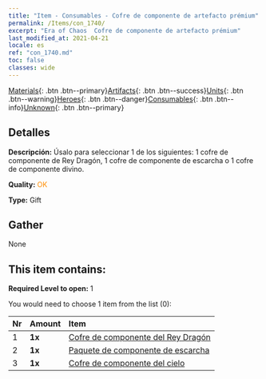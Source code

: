 ```yaml
---
title: "Item - Consumables - Cofre de componente de artefacto prémium"
permalink: /Items/con_1740/
excerpt: "Era of Chaos  Cofre de componente de artefacto prémium"
last_modified_at: 2021-04-21
locale: es
ref: "con_1740.md"
toc: false
classes: wide
---
```

 [Materials](/es/Items/){: .btn .btn--primary}[Artifacts](/es/Items/Artifacts/){: .btn .btn--success}[Units](/es/Items/Units/){: .btn .btn--warning}[Heroes](/es/Items/Heroes/){: .btn .btn--danger}[Consumables](/es/Items/Consumables/){: .btn .btn--info}[Unknown](/es/Items/Unknown/){: .btn .btn--primary}

## Detalles
 **Descripción:** Úsalo para seleccionar 1 de los siguientes: 1 cofre de componente de Rey Dragón, 1 cofre de componente de escarcha o 1 cofre de componente divino.

 **Quality:** <span style="color: #FF8C00">OK</span>

 **Type:** Gift

## Gather

  None

## This item contains:

 **Required Level to open:** 1

 You would need to choose 1 item from the list (0):

  | Nr | Amount |     Item    |
  |:---|:-------|:------------|
  | 1 |  **1x** | [Cofre de componente del Rey Dragón](/es/Items/con_1348/) |  | 
  | 2 |  **1x** | [Paquete de componente de escarcha](/es/Items/con_1352/) |  | 
  | 3 |  **1x** | [Cofre de componente del cielo](/es/Items/con_1354/) |  | 

